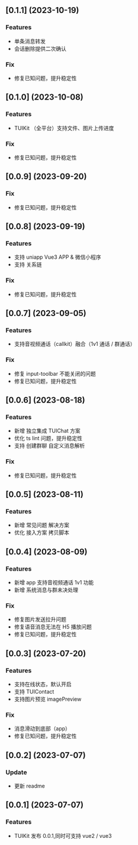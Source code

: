 ## [0.1.1] (2023-10-19)
### Features
- 单条消息转发
- 会话删除提供二次确认
### Fix
- 修复已知问题，提升稳定性

## [0.1.0] (2023-10-08)
### Features
- TUIKit （全平台）支持文件、图片上传进度
### Fix
- 修复已知问题，提升稳定性

## [0.0.9] (2023-09-20)
### Fix
- 修复已知问题，提升稳定性

## [0.0.8] (2023-09-19)
### Features
- 支持 uniapp Vue3 APP & 微信小程序
- 支持 关系链
### Fix
- 修复已知问题，提升稳定性

## [0.0.7] (2023-09-05)
### Features
- 支持音视频通话（callkit）融合（1v1 通话 / 群通话）
### Fix
- 修复 input-toolbar 不能关闭的问题
- 修复已知问题，提升稳定性

## [0.0.6] (2023-08-18)
### Features
- 新增 独立集成 TUIChat 方案
- 优化 ts lint 问题，提升稳定性
- 支持 创建群聊 自定义消息解析
### Fix
- 修复已知问题，提升稳定性

## [0.0.5] (2023-08-11)
### Features
- 新增 常见问题 解决方案
- 优化 接入方案 拷贝脚本

## [0.0.4] (2023-08-09)
### Features
- 新增 app 支持音视频通话 1v1 功能
- 新增 系统消息与群未决处理
### Fix
- 修复图片发送拉升问题
- 修复语音消息无法在 H5 播放问题
- 修复已知问题，提升稳定性

## [0.0.3] (2023-07-20)
### Features
- 支持在线状态，默认开启
- 支持 TUIContact 
- 支持图片预览 imagePreview 
### Fix
- 消息滑动到底部（app）
- 修复已知问题，提升稳定性

## [0.0.2] (2023-07-07)
### Update
- 更新 readme

## [0.0.1] (2023-07-07)
### Features
- TUIKit 发布 0.0.1,同时可支持 vue2 / vue3
